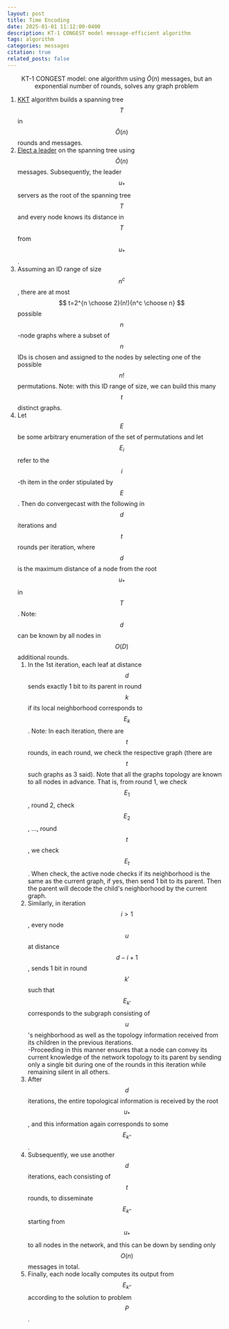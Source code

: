 ```yaml
---
layout: post
title: Time Encoding 
date: 2025-01-01 11:12:00-0400
description: KT-1 CONGEST model message-efficient algorithm
tags: algorithm
categories: messages
citation: true
related_posts: false
---
```

 
$$ 
\text{KT-1  CONGEST model: one algorithm using } \tilde{O}(n) \text{ messages, 
 but an exponential number of rounds, solves any graph problem} 
$$


1. [KKT](https://arxiv.org/abs/1502.03320) algorithm builds a spanning tree  $$ T $$ in $$ \tilde{O}(n) $$ rounds and messages. 
2. [Elect a leader](https://web.archive.org/web/20170922062231id_/http://pure.qub.ac.uk/portal/files/17451767/Pure_Jacm_Version.pdf) on the spanning tree using $$ \tilde{O}(n) $$ messages. Subsequently, the leader $$ u_{*} $$ servers as the root of the spanning tree $$ T $$ and every node knows its distance in $$T$$ from $$ u_* $$ . 
3. Assuming an ID range of size $$ n^c $$, there are at most $$ t=2^{n \choose 2}(n!){n^c \choose n} $$ possible $$ n $$-node graphs where a subset of $$ n $$ IDs is chosen and assigned to the nodes by selecting one of the possible $$ n! $$ permutations. Note: with this ID range of size, we can build this many $$ t $$ distinct graphs.
4. Let $$ E $$ be some arbitrary enumeration of the set of permutations and let $$ E_{i} $$ refer to the $$ i $$-th item in the order stipulated by $$ E $$. Then do convergecast with the following in $$ d $$ iterations and $$ t $$ rounds per iteration, where $$ d $$ is the maximum distance of a node from the root $$ u_{*} $$ in $$ T $$. Note: $$ d $$ can be known by all nodes in $$ O(D) $$ additional rounds.
	1. In the 1st iteration, each leaf at distance $$ d $$ sends exactly 1 bit to its parent in round $$ k $$ if its local neighborhood corresponds to $$ E_k $$. Note: In each iteration, there are $$ t $$ rounds, in each round, we check the respective graph (there are $$ t $$ such graphs as 3 said). Note that all the graphs topology are known to all nodes in advance. That is, from round 1, we check $$ E_{1} $$, round 2, check $$ E_2 $$, ..., round $$ t $$, we check $$ E_{t} $$.  When check, the active node checks if its neighborhood is the same as the current graph, if yes, then send 1 bit to its parent. Then the parent will decode the child's neighborhood by the current graph. 
	2. Similarly, in iteration $$ i>1 $$, every node $$ u $$ at distance $$ d-i+1 $$, sends 1 bit in round $$ k' $$ such that $$ E_{k'} $$ corresponds to the subgraph consisting of $$u$$'s neighborhood as well as the topology information received from its children in the previous iterations.  
		-Proceeding in this manner ensures that a node can convey its current knowledge of the network topology to its parent by sending only a single bit during one of the rounds in this iteration while remaining silent in all others. 
	3. After $$ d $$ iterations, the entire topological information is received by the root $$ u_* $$, and this information again corresponds to some $$ E_{k''} $$. 
	4. Subsequently, we use another $$ d $$ iterations, each consisting of $$ t $$ rounds, to disseminate $$ E_{k''} $$ starting from $$ u_* $$ to all nodes in the network, and this can be down by sending only $$ O(n) $$ messages in total. 
	5. Finally, each node locally computes its output from $$ E_{k''} $$ according to the solution to problem $$ P $$. 


<!-- $$$$
\sum_{k=1}^\infty |\langle x, e_k \rangle|^2 \leq \|x\|^2
$$$$

You can also use `\begin{equation}...\end{equation}` instead of `$$$$` for display mode math.
MathJax will automatically number equations:

\begin{equation}
\label{eq:cauchy-schwarz}
\left( \sum_{k=1}^n a_k b_k \right)^2 \leq \left( \sum_{k=1}^n a_k^2 \right) \left( \sum_{k=1}^n b_k^2 \right)
\end{equation}

and by adding `\label{...}` inside the equation environment, we can now refer to the equation using `\eqref`.

Note that MathJax 3 is [a major re-write of MathJax](https://docs.mathjax.org/en/latest/upgrading/whats-new-3.0.html) that brought a significant improvement to the loading and rendering speed, which is now [on par with KaTeX](http://www.intmath.com/cg5/katex-mathjax-comparison.php). -->